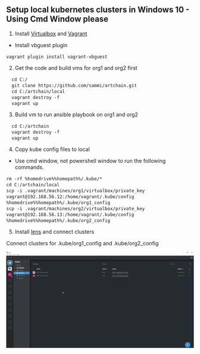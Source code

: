Setup local kubernetes clusters in Windows 10 - Using Cmd Window please
-----------------------------------------------------------------------

1. Install [Virtualbox](https://www.virtualbox.org/) and [Vagrant](https://www.vagrantup.com/)
* Install vbguest plugin
```
vagrant plugin install vagrant-vbguest
```

2. Get the code and build vms for org1 and org2 first
```
  cd C:/
  git clone https://github.com/sammi/artchain.git
  cd C:/artchain/local
  vagrant destroy -f
  vagrant up
```
3. Build vm to run ansible playbook on org1 and org2
```
  cd C:/artchain
  vagrant destroy -f
  vagrant up
```
4. Copy kube config files to local

* Use cmd window, not powershell window to run the following commands.

```
rm -rf %homedrive%%homepath%/.kube/*
cd C:/artchain/local
scp -i .vagrant/machines/org1/virtualbox/private_key vagrant@192.168.56.12:/home/vagrant/.kube/config %homedrive%%homepath%/.kube/org1_config
scp -i .vagrant/machines/org2/virtualbox/private_key vagrant@192.168.56.13:/home/vagrant/.kube/config %homedrive%%homepath%/.kube/org2_config
```

5. Install [lens](https://k8slens.dev/) and connect clusters

Connect clusters for .kube/org1_config and .kube/org2_config

![Screenshot](lens_with_clusters.png)
